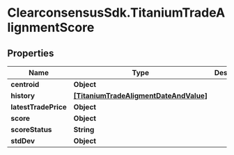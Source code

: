 # ClearconsensusSdk.TitaniumTradeAlignmentScore

## Properties

Name | Type | Description | Notes
------------ | ------------- | ------------- | -------------
**centroid** | **Object** |  | [optional] 
**history** | [**[TitaniumTradeAligmentDateAndValue]**](TitaniumTradeAligmentDateAndValue.md) |  | [optional] 
**latestTradePrice** | **Object** |  | [optional] 
**score** | **Object** |  | [optional] 
**scoreStatus** | **String** |  | [optional] 
**stdDev** | **Object** |  | [optional] 


